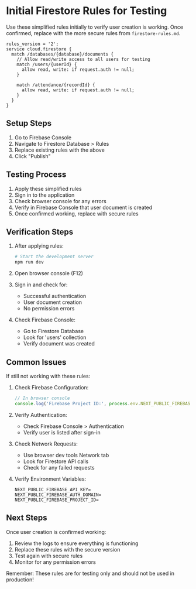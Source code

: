 # Initial Firestore Rules for Testing

Use these simplified rules initially to verify user creation is working. Once confirmed, replace with the more secure rules from `firestore-rules.md`.

```rules
rules_version = '2';
service cloud.firestore {
  match /databases/{database}/documents {
    // Allow read/write access to all users for testing
    match /users/{userId} {
      allow read, write: if request.auth != null;
    }
    
    match /attendance/{recordId} {
      allow read, write: if request.auth != null;
    }
  }
}
```

## Setup Steps

1. Go to Firebase Console
2. Navigate to Firestore Database > Rules
3. Replace existing rules with the above
4. Click "Publish"

## Testing Process

1. Apply these simplified rules
2. Sign in to the application
3. Check browser console for any errors
4. Verify in Firebase Console that user document is created
5. Once confirmed working, replace with secure rules

## Verification Steps

1. After applying rules:
   ```bash
   # Start the development server
   npm run dev
   ```

2. Open browser console (F12)

3. Sign in and check for:
   - Successful authentication
   - User document creation
   - No permission errors

4. Check Firebase Console:
   - Go to Firestore Database
   - Look for 'users' collection
   - Verify document was created

## Common Issues

If still not working with these rules:

1. Check Firebase Configuration:
   ```javascript
   // In browser console
   console.log('Firebase Project ID:', process.env.NEXT_PUBLIC_FIREBASE_PROJECT_ID);
   ```

2. Verify Authentication:
   - Check Firebase Console > Authentication
   - Verify user is listed after sign-in

3. Check Network Requests:
   - Use browser dev tools Network tab
   - Look for Firestore API calls
   - Check for any failed requests

4. Verify Environment Variables:
   ```env
   NEXT_PUBLIC_FIREBASE_API_KEY=
   NEXT_PUBLIC_FIREBASE_AUTH_DOMAIN=
   NEXT_PUBLIC_FIREBASE_PROJECT_ID=
   ```

## Next Steps

Once user creation is confirmed working:

1. Review the logs to ensure everything is functioning
2. Replace these rules with the secure version
3. Test again with secure rules
4. Monitor for any permission errors

Remember: These rules are for testing only and should not be used in production!
